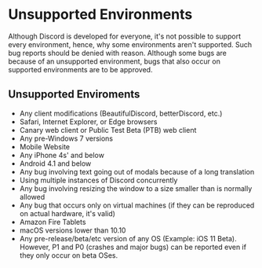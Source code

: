 # Unsupported Environments
Although Discord is developed for everyone, it's not possible to support every environment, hence, why some environments aren't supported. Such bug reports should be denied with reason. Although some bugs are because of an unsupported environment, bugs that also occur on supported environments are to be approved.

## Unsupported Enviroments
- Any client modifications (BeautifulDiscord, betterDiscord, etc.)
- Safari, Internet Explorer, or Edge browsers
- Canary web client or Public Test Beta (PTB) web client
- Any pre-Windows 7 versions
- Mobile Website
- Any iPhone 4s' and below
- Android 4.1 and below
- Any bug involving text going out of modals because of a long translation
- Using multiple instances of Discord concurrently
- Any bug involving resizing the window to a size smaller than is normally allowed
- Any bug that occurs only on virtual machines (if they can be reproduced on actual hardware, it's valid)
- Amazon Fire Tablets
- macOS versions lower than 10.10
- Any pre-release/beta/etc version of any OS (Example: iOS 11 Beta). However, P1 and P0 (crashes and major bugs) can be reported even if they only occur on beta OSes.
